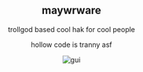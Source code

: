 <div align="center">

## maywrware

trollgod based cool hak for cool people
  
hollow code is tranny asf
  
  ![gui](https://i.imgur.com/TV085pa.jpg)
